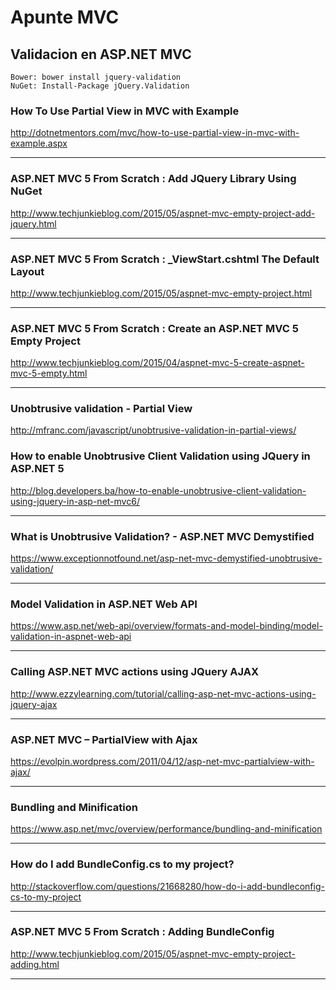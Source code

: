 # Apunte MVC




## Validacion en ASP.NET MVC
~~~~
Bower: bower install jquery-validation
NuGet: Install-Package jQuery.Validation
~~~~


### **How To Use Partial View in MVC with Example**

http://dotnetmentors.com/mvc/how-to-use-partial-view-in-mvc-with-example.aspx

___

### **ASP.NET MVC 5 From Scratch : Add JQuery Library Using NuGet**

http://www.techjunkieblog.com/2015/05/aspnet-mvc-empty-project-add-jquery.html

___

### **ASP.NET MVC 5 From Scratch : _ViewStart.cshtml The Default Layout**

http://www.techjunkieblog.com/2015/05/aspnet-mvc-empty-project.html

___
### **ASP.NET MVC 5 From Scratch : Create an ASP.NET MVC 5 Empty Project**

http://www.techjunkieblog.com/2015/04/aspnet-mvc-5-create-aspnet-mvc-5-empty.html

___

### **Unobtrusive validation - Partial View**

http://mfranc.com/javascript/unobtrusive-validation-in-partial-views/

### **How to enable Unobtrusive Client Validation using JQuery in ASP.NET 5**

http://blog.developers.ba/how-to-enable-unobtrusive-client-validation-using-jquery-in-asp-net-mvc6/

___

### **What is Unobtrusive Validation? - ASP.NET MVC Demystified**

https://www.exceptionnotfound.net/asp-net-mvc-demystified-unobtrusive-validation/

___
### **Model Validation in ASP.NET Web API**

https://www.asp.net/web-api/overview/formats-and-model-binding/model-validation-in-aspnet-web-api

___

### **Calling ASP.NET MVC actions using JQuery AJAX**

http://www.ezzylearning.com/tutorial/calling-asp-net-mvc-actions-using-jquery-ajax

___
### **ASP.NET MVC – PartialView with Ajax**

https://evolpin.wordpress.com/2011/04/12/asp-net-mvc-partialview-with-ajax/

___
### **Bundling and Minification**

https://www.asp.net/mvc/overview/performance/bundling-and-minification

___
### **How do I add BundleConfig.cs to my project?**

http://stackoverflow.com/questions/21668280/how-do-i-add-bundleconfig-cs-to-my-project

___

### **ASP.NET MVC 5 From Scratch : Adding BundleConfig**

http://www.techjunkieblog.com/2015/05/aspnet-mvc-empty-project-adding.html

___





